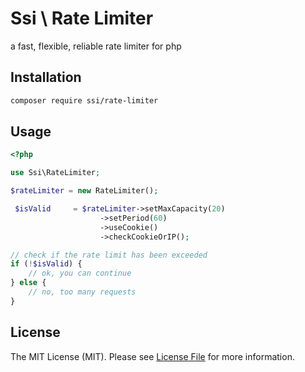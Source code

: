 # Ssi \ Rate Limiter

a fast, flexible, reliable rate limiter for php

## Installation

```bash
composer require ssi/rate-limiter
```

## Usage

```php
<?php

use Ssi\RateLimiter;

$rateLimiter = new RateLimiter();

 $isValid     = $rateLimiter->setMaxCapacity(20)
                    ->setPeriod(60)
                    ->useCookie()
                    ->checkCookieOrIP();

// check if the rate limit has been exceeded
if (!$isValid) {
    // ok, you can continue
} else {
    // no, too many requests
}
```

## License

The MIT License (MIT). Please see [License File](LICENSE.md) for more information.

